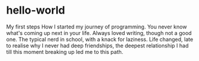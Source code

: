 # hello-world
My first steps
How I started my journey of programming. You never know what's coming up next in your life. Always loved writing, though not a good one. The typical nerd in school, with a knack for laziness. Life changed, late to realise why I never had deep friendships, the deepest relationship I had till this moment breaking up led me to this path.

